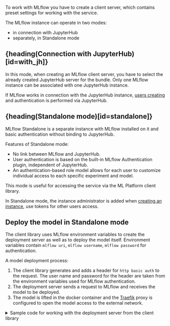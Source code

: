 To work with MLflow you have to create a client server, which contains preset settings for working with the service.

The MLflow instance can operate in two modes:

- in connection with JupyterHub
- separately, in Standalone mode

## {heading(Connection with JupyterHub)[id=with_jh]}

In this mode, when creating an MLflow client server, you have to select the already created JupyterHub server for the bundle. Only one MLflow instance can be associated with one JupyterHub instance.

If MLflow works in connection with the JupyterHub instance, [users creating](../../jupyterhub/service-management/) and authentication is performed via JupyterHub.

## {heading(Standalone mode)[id=standalone]}

MLflow Standalone is a separate instance with MLflow installed on it and basic authentication without binding to JupyterHub.

Features of Standalone mode:

- No link between MLflow and JupyterHub.
- User authentication is based on the built-in MLflow Authentication plugin, independent of JupyterHub.
- An authentication-based role model allows for each user to customize individual access to each specific experiment and model.

This mode is useful for accessing the service via the ML Platform client library.

In Standalone mode, the instance administrator is added when [creating an instance](../../mlflow/service-management/create/), use tokens for other users access.

## Deploy the model in Standalone mode

The client library uses MLflow environment variables to create the deployment server as well as to deploy the model itself. Environment variables contain `mlflow uri`, `mlflow username`, `mlflow password` for authentication.

A model deployment process:

1. The client library generates and adds a header for `http basic auth` to the request. The user name and password for the header are taken from the environment variables used for MLflow authentication.
1. The deployment server sends a request to MLflow and receives the model to be deployed.
1. The model is lifted in the docker container and the [Traefik](https://traefik.io/traefik/) proxy is configured to open the model access to the external network.

<details>
<summary> Sample code for working with the deployment server from the client library </summary>

```python
# Add environment variables to work with MLflow Standalone
export MLFLOW_TRACKING_URI=https://mlflow/
export MLFLOW_TRACKING_USERNAME=admin
export MLFLOW_TRACKING_PASSWORD=password
 
 
# Deployment server code
from mlplatform_client import MLPlatform
from mlflow.tracking import MlflowClient
 
 
tracking_cli = MlflowClient()
mlp_client = MLPlatform(refresh_token=os.getenv("REFRESH_TOKEN"))
 
deploy_server_name = "deploy_server"
 
# Each method will automatically add a header to work with MLflow Standalone
# Authorization: Basic username:password
mlp_client.create_endpoint_standalone(name=deploy_server_name)
 
model_source_uri = tracking_cli.search_registered_models()[0].latest_versions[0].source
 
auth_value = "user:Password123!"
auth_deployment_name = "test_deploy_auth"
mlp_client.create_deployment_standalone(deploy_server_name, auth_deployment_name, model_source_uri, auth=auth_value)
```
